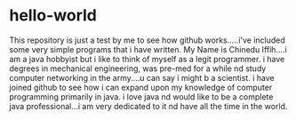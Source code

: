 # hello-world
This repository is just a test by me to see how github works.....i've included some very simple programs that i have written.
My Name is Chinedu Iffih....i am a java hobbyist but i like to think of myself as a legit programmer. i have degrees in mechanical engineering, was pre-med for a while nd study computer networking in the army....u can say i might b a scientist.
i have joined github to see how i can expand upon my knowledge of computer programming primarily in java. i love java nd would like to be a complete java professional...i am very dedicated to it nd have all the time in the world.
